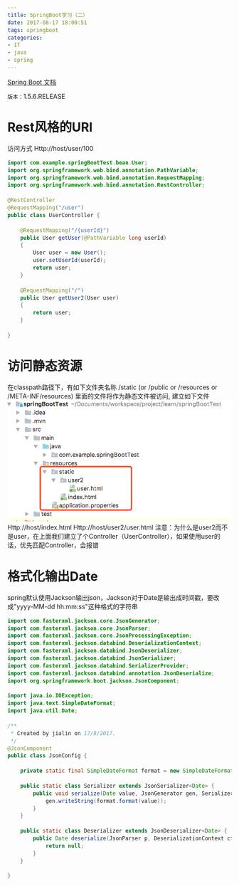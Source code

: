 ```yaml
---
title: SpringBoot学习（二）
date: 2017-08-17 18:00:51
tags: springboot
categories:
- IT
- java
- spring
---
```


<!-- toc -->

[Spring Boot 文档](https://docs.spring.io/spring-boot/docs/current/reference/htmlsingle/)

`版本：`1.5.6.RELEASE

# Rest风格的URI
访问方式 Http://host/user/100
```java
import com.example.springBootTest.bean.User;
import org.springframework.web.bind.annotation.PathVariable;
import org.springframework.web.bind.annotation.RequestMapping;
import org.springframework.web.bind.annotation.RestController;

@RestController
@RequestMapping("/user")
public class UserController {

    @RequestMapping("/{userId}")
    public User getUser(@PathVariable long userId)
    {
        User user = new User();
        user.setUserId(userId);
        return user;
    }

    @RequestMapping("/")
    public User getUser2(User user)
    {
        return user;
    }

}
```

# 访问静态资源
在classpath路径下，有如下文件夹名称 /static (or /public or /resources or /META-INF/resources) 
里面的文件将作为静态文件被访问, 建立如下文件
![](SpringBoot学习（二）/01.png)
Http://host/index.html
Http://host/user2/user.html
注意：为什么是user2而不是user，在上面我们建立了个Controller（UserController），如果使用user的话，优先匹配Controller，会报错

# 格式化输出Date
spring默认使用Jackson输出json，Jackson对于Date是输出成时间戳，要改成"yyyy-MM-dd hh:mm:ss"这种格式的字符串
```java
import com.fasterxml.jackson.core.JsonGenerator;
import com.fasterxml.jackson.core.JsonParser;
import com.fasterxml.jackson.core.JsonProcessingException;
import com.fasterxml.jackson.databind.DeserializationContext;
import com.fasterxml.jackson.databind.JsonDeserializer;
import com.fasterxml.jackson.databind.JsonSerializer;
import com.fasterxml.jackson.databind.SerializerProvider;
import com.fasterxml.jackson.databind.annotation.JsonDeserialize;
import org.springframework.boot.jackson.JsonComponent;

import java.io.IOException;
import java.text.SimpleDateFormat;
import java.util.Date;

/**
 * Created by jialin on 17/8/2017.
 */
@JsonComponent
public class JsonConfig {

    private static final SimpleDateFormat format = new SimpleDateFormat("yyyy-MM-dd hh:mm:ss");

    public static class Serializer extends JsonSerializer<Date> {
        public void serialize(Date value, JsonGenerator gen, SerializerProvider serializers) throws IOException, JsonProcessingException {
            gen.writeString(format.format(value));
        }
    }

    public static class Deserializer extends JsonDeserializer<Date> {
        public Date deserialize(JsonParser p, DeserializationContext ctxt) throws IOException, JsonProcessingException {
            return null;
        }
    }

}

```
